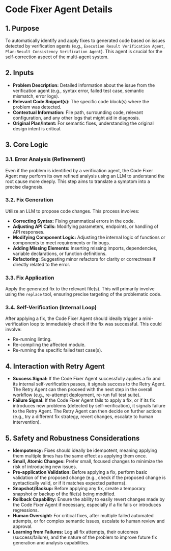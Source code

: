 # Code Fixer Agent Details

## 1. Purpose

To automatically identify and apply fixes to generated code based on issues detected by verification agents (e.g., `Execution Result Verification Agent`, `Plan-Result Consistency Verification Agent`). This agent is crucial for the self-correction aspect of the multi-agent system.

## 2. Inputs

*   **Problem Description:** Detailed information about the issue from the verification agent (e.g., syntax error, failed test case, semantic mismatch, error logs).
*   **Relevant Code Snippet(s):** The specific code block(s) where the problem was detected.
*   **Contextual Information:** File path, surrounding code, relevant configuration, and any other logs that might aid in diagnosis.
*   **Original Plan/Intent:** For semantic fixes, understanding the original design intent is critical.

## 3. Core Logic

### 3.1. Error Analysis (Refinement)

Even if the problem is identified by a verification agent, the Code Fixer Agent may perform its own refined analysis using an LLM to understand the root cause more deeply. This step aims to translate a symptom into a precise diagnosis.

### 3.2. Fix Generation

Utilize an LLM to propose code changes. This process involves:

*   **Correcting Syntax:** Fixing grammatical errors in the code.
*   **Adjusting API Calls:** Modifying parameters, endpoints, or handling of API responses.
*   **Modifying Component Logic:** Adjusting the internal logic of functions or components to meet requirements or fix bugs.
*   **Adding Missing Elements:** Inserting missing imports, dependencies, variable declarations, or function definitions.
*   **Refactoring:** Suggesting minor refactors for clarity or correctness if directly related to the error.

### 3.3. Fix Application

Apply the generated fix to the relevant file(s). This will primarily involve using the `replace` tool, ensuring precise targeting of the problematic code.

### 3.4. Self-Verification (Internal Loop)

After applying a fix, the Code Fixer Agent should ideally trigger a mini-verification loop to immediately check if the fix was successful. This could involve:

*   Re-running linting.
*   Re-compiling the affected module.
*   Re-running the specific failed test case(s).

## 4. Interaction with Retry Agent

*   **Success Signal:** If the Code Fixer Agent successfully applies a fix and its internal self-verification passes, it signals success to the Retry Agent. The Retry Agent can then proceed with the next step in the overall workflow (e.g., re-attempt deployment, re-run full test suite).
*   **Failure Signal:** If the Code Fixer Agent fails to apply a fix, or if its fix introduces new problems (detected by self-verification), it signals failure to the Retry Agent. The Retry Agent can then decide on further actions (e.g., try a different fix strategy, revert changes, escalate to human intervention).

## 5. Safety and Robustness Considerations

*   **Idempotency:** Fixes should ideally be idempotent, meaning applying them multiple times has the same effect as applying them once.
*   **Small, Atomic Changes:** Prefer small, focused changes to minimize the risk of introducing new issues.
*   **Pre-application Validation:** Before applying a fix, perform basic validation of the proposed change (e.g., check if the proposed change is syntactically valid, or if it matches expected patterns).
*   **Snapshot/Backup:** Before applying any fix, create a temporary snapshot or backup of the file(s) being modified.
*   **Rollback Capability:** Ensure the ability to easily revert changes made by the Code Fixer Agent if necessary, especially if a fix fails or introduces regressions.
*   **Human Oversight:** For critical fixes, after multiple failed automated attempts, or for complex semantic issues, escalate to human review and approval.
*   **Learning from Failures:** Log all fix attempts, their outcomes (success/failure), and the nature of the problem to improve future fix generation and analysis capabilities.
